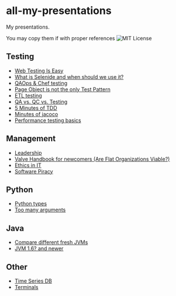 all-my-presentations
====================
My presentations.

You may copy them if with proper references ![MIT License](http://img.shields.io/badge/license-MIT-green.svg) 

Testing
-------

- [Web Testing Is Easy](https://docs.google.com/presentation/d/1lMdhoAD5wJ7FYnnj2SdFudkcbf4JWAwymw8oK1jbp6s/edit?usp=sharing)
- [What is Selenide and when should we use it?](https://docs.google.com/presentation/d/1pv6PSMKkfO7VigQSXrJAEu9pMRqxX5kPwJD2QIKKTbc/edit?usp=sharing)
- [QAOps & Chef testing](https://docs.google.com/presentation/d/1Bz0TQVtgx93XDXwBTPgPtaufhDMom7q_4hrNiiMxmcg/edit?usp=sharing)
- [Page Object is not the only Test Pattern](https://docs.google.com/presentation/d/1y9pb7iG5Ti32h_aYuJSuWx9sJD0OzVyJiviOAFCrPlE/edit?usp=sharing)
- [ETL testing](https://docs.google.com/presentation/d/1io1nDa60Nt8K-kCI86ZO0H16XQBXbIlAu_sozW3LSEQ/edit?usp=sharing)
- [QA vs. QC vs. Testing](https://docs.google.com/presentation/d/1pKe4laKqhZD7l32TRIpTX6q5BR-b_5o3RS8idu4VthQ/edit?usp=sharing)
- [5 Minutes of TDD](https://docs.google.com/presentation/d/1RED7YSTjBY1R0wmY_K_Nm8UOneXbxO-1XWAg0Qa9h6s/edit?usp=sharing)
- [Minutes of jacoco](https://docs.google.com/presentation/d/1Zsc9JwJCcVhzOGQQs5BQclYFNcG5IpiesV1BGS5WFQs/edit?usp=sharing)
- [Performance testing basics](https://docs.google.com/presentation/d/1V9f1FRjUqRzyDl1lRxWH3cF6dZuL1-X-iXrvNFyqTJk/edit?usp=sharing)

Management
----------

- [Leadership](https://docs.google.com/presentation/d/1w8ma8SPkBUTscy6eVajgpNn8jRv9cLzWTMsEHL0OqlQ/edit?usp=sharing)
- [Valve Handbook for newcomers (Are Flat Organizations Viable?)](https://docs.google.com/presentation/d/1dSBBGg59FgX8paa5Gg4Vm7Lc5NnD7D5y588qRwxM1do/edit?usp=sharing)
- [Ethics in IT](https://docs.google.com/presentation/d/1spvABrUdG9R0LoSYZz_MMA5D_K4ygevR-vBVaPspM0Q/edit?usp=sharing)
- [Software Piracy](https://docs.google.com/presentation/d/1K9jsui1Dr1bIlZ-2NhO-QHtqKW8R-1-N5Aw5PhzDek8/edit?usp=sharing)

Python
-----
- [Python types](https://docs.google.com/presentation/d/1qM3TfZjfB48kDnxnM_yHl-rsAJRmhFR9Inx1BdRMTAU/edit?usp=sharing)
- [Too many arguments](https://docs.google.com/presentation/d/1kZByV9ImP2T-GZqZYkKn00sGtDrWzErN7t-0npA2eCs/edit?usp=sharing)

Java
----

- [Compare different fresh JVMs](https://docs.google.com/presentation/d/1Tz3PJf0MOnauAtspm5VuBdOnUly5BpXQ4Uxc_F2vuWE/edit?usp=sharing)
- [JVM 1.6? and newer](https://docs.google.com/presentation/d/1aAq2GczBnGbeDEKMzqayEkQcHj1KNTu-GtKRVat8ylo/edit?usp=sharing)

Other
-----

- [Time Series DB](https://docs.google.com/presentation/d/1rFy5cCkXF7AUrnD7SnCHWXU8N2rzUkZcbHb_335_JR4/edit?usp=sharing)
- [Terminals](https://docs.google.com/presentation/d/1GTyXZsRauxV1OUJjEGtqoc3TJWxlvgJEroIwveU4ojE/edit?usp=sharing)
